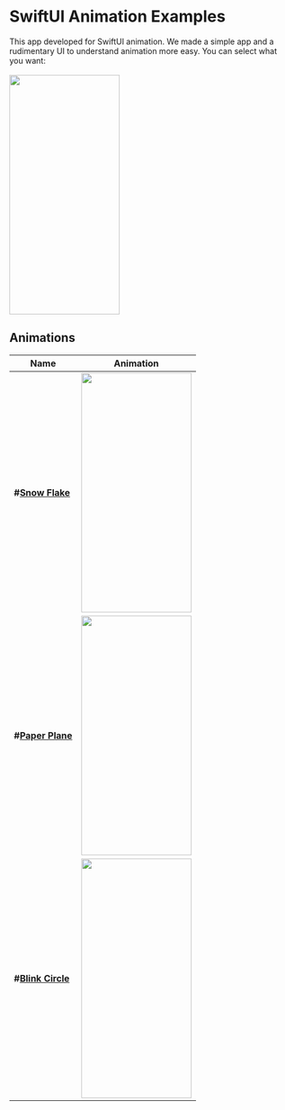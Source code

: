 # SwiftUI Animation Examples

This app developed for SwiftUI animation. We made a simple app and a rudimentary UI to understand animation more easy. You can select what you want:
<br/>
<br/>
<img src="https://user-images.githubusercontent.com/35576161/225203196-f3a0c157-0add-473f-99fb-ac0b58609bfc.png" width="196" height="426"/>
<br/>
## Animations

Name|Animation 
--- | ---
**#[Snow Flake](AnimationExamples/View/SnowFlakeView.swift)** | <img src="https://user-images.githubusercontent.com/35576161/224708845-79ccf255-719a-4270-bf88-154cffb685a3.gif" width="196" height="426"/>
**#[Paper Plane](AnimationExamples/View/PaperPlaneView.swift)** | <img src="https://user-images.githubusercontent.com/35576161/224709118-1df49758-f0a4-4196-bc18-0e05745f6819.gif" width="196" height="426"/>
**#[Blink Circle](AnimationExamples/View/BlinkCircleView.swift)** | <img src="https://user-images.githubusercontent.com/35576161/225205663-b6d61363-8a41-48d2-8a4f-4882a0af3d9a.gif" width="196" height="426"/>
